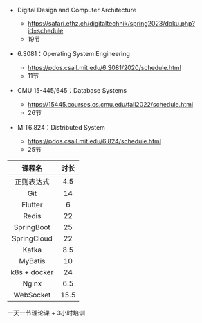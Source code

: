 - Digital Design and Computer Architecture

  - https://safari.ethz.ch/digitaltechnik/spring2023/doku.php?id=schedule
  - 19节
  
- 6.S081：Operating System Engineering
  - https://pdos.csail.mit.edu/6.S081/2020/schedule.html
  - 11节
  
- CMU 15-445/645：Database Systems

  - https://15445.courses.cs.cmu.edu/fall2022/schedule.html
  - 26节
  
- MIT6.824：Distributed System

  - https://pdos.csail.mit.edu/6.824/schedule.html
  - 25节
  

|    课程名    | 时长 |
| :----------: | :--: |
|  正则表达式  | 4.5  |
|     Git      |  14  |
|   Flutter    |  6   |
|    Redis     |  22  |
|  SpringBoot  |  25  |
| SpringCloud  |  22  |
|    Kafka     | 8.5  |
|   MyBatis    |  10  |
| k8s + docker |  24  |
|    Nginx     | 6.5  |
|  WebSocket   | 15.5 |



一天一节理论课 + 3小时培训
